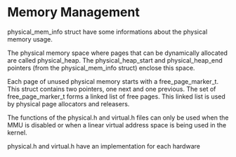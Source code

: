 # Memory Management

physical_mem_info struct have some informations about the physical memory usage. 

The physical memory space where pages that can be dynamically allocated are called physical_heap. The physical_heap_start and physical_heap_end pointers (from the physical_mem_info struct) enclose this space.

Each page of unused physical memory starts with a free_page_marker_t. This struct contains two pointers, one next and one previous. The set of free_page_marker_t forms a linked list of free pages. This linked list is used by physical page allocators and releasers.

The functions of the physical.h and virtual.h files can only be used when the MMU is disabled or when a linear virtual address space is being used in the kernel.

physical.h and virtual.h have an implementation for each hardware
